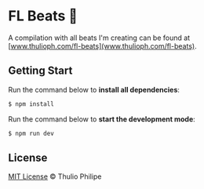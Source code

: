 # FL Beats 🎹

A compilation with all beats I'm creating can be found at [www.thulioph.com/fl-beats](www.thulioph.com/fl-beats).

## Getting Start

Run the command below to **install all dependencies**:

```bash
$ npm install
```

Run the command below to **start the development mode**:

```bash
$ npm run dev
```

## License

[MIT License](https://thulioph.mit-license.org/) © Thulio Philipe